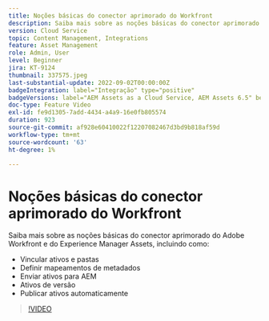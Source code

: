 ```yaml
---
title: Noções básicas do conector aprimorado do Workfront
description: Saiba mais sobre as noções básicas do conector aprimorado do Adobe Workfront e Experience Manager Assets.
version: Cloud Service
topic: Content Management, Integrations
feature: Asset Management
role: Admin, User
level: Beginner
jira: KT-9124
thumbnail: 337575.jpeg
last-substantial-update: 2022-09-02T00:00:00Z
badgeIntegration: label="Integração" type="positive"
badgeVersions: label="AEM Assets as a Cloud Service, AEM Assets 6.5" before-title="false"
doc-type: Feature Video
exl-id: fe9d1305-7add-4434-a4a9-16e0fb805574
duration: 923
source-git-commit: af928e60410022f12207082467d3bd9b818af59d
workflow-type: tm+mt
source-wordcount: '63'
ht-degree: 1%

---
```


# Noções básicas do conector aprimorado do Workfront

Saiba mais sobre as noções básicas do conector aprimorado do Adobe Workfront e do Experience Manager Assets, incluindo como:

+ Vincular ativos e pastas
+ Definir mapeamentos de metadados
+ Enviar ativos para AEM
+ Ativos de versão
+ Publicar ativos automaticamente

>[!VIDEO](https://video.tv.adobe.com/v/337575?quality=12&learn=on)
